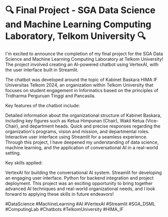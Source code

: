 # 🔍 Final Project - SGA Data Science and Machine Learning Computing Laboratory, Telkom University 🔍

I'm excited to announce the completion of my final project for the SGA Data Science and Machine Learning Computing Laboratory at Telkom University! The project involved creating an AI-powered chatbot using VertexAI, with the user interface built in Streamlit.

The chatbot was developed around the topic of Kabinet Baskara HIMA IF Universitas Telkom 2024, an organization within Telkom University that focuses on student engagement in Informatics based on the principles of Tridharma Perguruan Tinggi and Pancasila.

Key features of the chatbot include:

Detailed information about the organizational structure of Kabinet Baskara, including key figures such as Ketua Himpunan (Chair), Wakil Ketua (Vice-Chair), and department heads.
Quick and precise responses regarding the organization's programs, vision and mission, and departmental roles.
Interactive user interface using Streamlit for a seamless experience.
Through this project, I have deepened my understanding of data science, machine learning, and the application of conversational AI in a real-world setting.

Key skills applied:

VertexAI for building the conversational AI system.
Streamlit for developing an engaging user interface.
Python for backend integration and project deployment.
This project was an exciting opportunity to bring together advanced AI techniques and real-world organizational needs, and I look forward to applying these skills in future endeavors!

#DataScience #MachineLearning #AI #VertexAI #Streamlit #SGA_DSML #ComputingLab #Chatbots #TelkomUniversity #HIMA_IF

